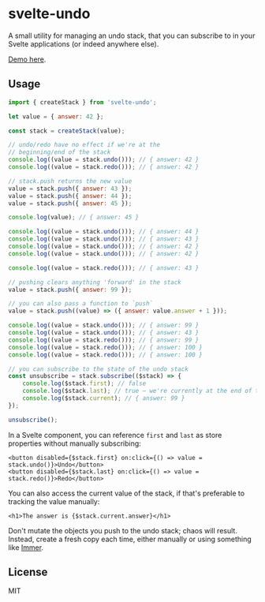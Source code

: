 # svelte-undo

A small utility for managing an undo stack, that you can subscribe to in your Svelte applications (or indeed anywhere else).

[Demo here](https://svelte.dev/repl/5af74b1765414b46927414815a6477d1?version=3.38.3).

## Usage

```js
import { createStack } from 'svelte-undo';

let value = { answer: 42 };

const stack = createStack(value);

// undo/redo have no effect if we're at the
// beginning/end of the stack
console.log((value = stack.undo())); // { answer: 42 }
console.log((value = stack.redo())); // { answer: 42 }

// stack.push returns the new value
value = stack.push({ answer: 43 });
value = stack.push({ answer: 44 });
value = stack.push({ answer: 45 });

console.log(value); // { answer: 45 }

console.log((value = stack.undo())); // { answer: 44 }
console.log((value = stack.undo())); // { answer: 43 }
console.log((value = stack.undo())); // { answer: 42 }
console.log((value = stack.undo())); // { answer: 42 }

console.log((value = stack.redo())); // { answer: 43 }

// pushing clears anything 'forward' in the stack
value = stack.push({ answer: 99 });

// you can also pass a function to `push`
value = stack.push((value) => ({ answer: value.answer + 1 }));

console.log((value = stack.undo())); // { answer: 99 }
console.log((value = stack.undo())); // { answer: 43 }
console.log((value = stack.redo())); // { answer: 99 }
console.log((value = stack.redo())); // { answer: 100 }
console.log((value = stack.redo())); // { answer: 100 }

// you can subscribe to the state of the undo stack
const unsubscribe = stack.subscribe(($stack) => {
	console.log($stack.first); // false
	console.log($stack.last); // true — we're currently at the end of the stack
	console.log($stack.current); // { answer: 99 }
});

unsubscribe();
```

In a Svelte component, you can reference `first` and `last` as store properties without manually subscribing:

```svelte
<button disabled={$stack.first} on:click={() => value = stack.undo()}>Undo</button>
<button disabled={$stack.last} on:click={() => value = stack.redo()}>Redo</button>
```

You can also access the current value of the stack, if that's preferable to tracking the value manually:

```svelte
<h1>The answer is {$stack.current.answer}</h1>
```

Don't mutate the objects you push to the undo stack; chaos will result. Instead, create a fresh copy each time, either manually or using something like [Immer](https://immerjs.github.io/immer/).

## License

MIT
